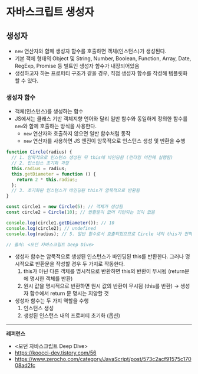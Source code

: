 # 자바스크립트 생성자

## 생성자
- `new` 연산자와 함께 생성자 함수를 호출하면 객체(인스턴스)가 생성된다.
- 기본 객체 형태의 Object 및 String, Number, Boolean, Function, Array, Date, RegExp, Promise 등 빌트인 생성자 함수가 내장되어있음
- 생성하고자 하는 프로퍼티 구조가 같을 경우, 직접 생성자 함수를 작성해 템플릿화할 수 있다.

### 생성자 함수
- 객체(인스턴스)를 생성하는 함수
- JS에서는 클래스 기반 객체지향 언어와 달리 일반 함수와 동일하게 정의한 함수를 `new`와 함께 호출하는 방식을 사용한다.
  - `new` 연산자와 호출하지 않으면 일반 함수처럼 동작
  - `new` 연산자를 사용하면 JS 엔진이 암묵적으로 인스턴스 생성 및 반환을 수행
```javascript
function Circle(radius) {
  // 1. 암묵적으로 인스턴스 생성된 뒤 this에 바인딩됨 (런타임 이전에 실행됨)
  // 2. 인스턴스 초기화 과정
  this.radius = radius; 
  this.getDiameter = function () {
    return 2 * this.radius;
  };
  // 3. 초기화된 인스턴스가 바인딩된 this가 암묵적으로 반환됨
}

const circle1 = new Circle(5); // 객체가 생성됨
const circle2 = Circle(10); // 반환문이 없어 리턴되는 것이 없음

console.log(circle1.getDiameter()); // 10
console.log(circle2); // undefined
console.log(radius); // 5. 일반 함수로서 호출되었으므로 Circle 내의 this가 전역 객체를 가리키게 됨

// 출처: <모던 자바스크립트 Deep Dive>
```
- 생성자 함수는 암묵적으로 생성된 인스턴스가 바인딩된 this를 반환한다. 그러나 명시적으로 반환문을 작성할 경우 두 가지로 작동한다.
  1. this가 아닌 다른 객체를 명시적으로 반환하면 this의 반환이 무시됨 (return문에 명시한 객체를 반환)
  2. 원시 값을 명시적으로 반환하면 원시 값의 반환이 무시됨 (this를 반환)
  → 생성자 함수에서 return 문 명시는 지양할 것
- 생성자 함수는 두 가지 역할을 수행
  1. 인스턴스 생성
  2. 생성된 인스턴스 내의 프로퍼티 초기화 (옵션)

---
**레퍼런스**
- <모던 자바스크립트 Deep Dive>
- https://koocci-dev.tistory.com/56
- https://www.zerocho.com/category/JavaScript/post/573c2acf91575c17008ad2fc
     
